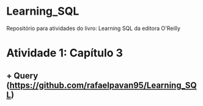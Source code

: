 # Learning_SQL
Repositório para atividades do livro: Learning SQL da editora O'Reilly

# Atividade 1: Capítulo 3
## + Query (https://github.com/rafaelpavan95/Learning_SQL)

